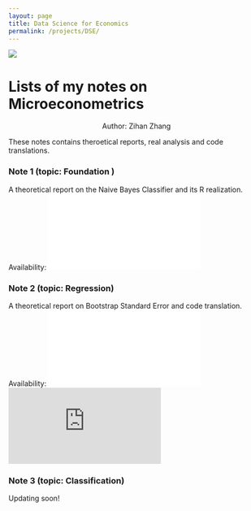 ```yaml
---
layout: page
title: Data Science for Economics
permalink: /projects/DSE/
---
```

![](/static/projects/bjsubway.jpg)

# Lists of my notes on Microeconometrics
<center>
Author: Zihan Zhang
</center>

These notes contains theroetical reports, real analysis and code translations. 

### Note 1 (topic: Foundation )
A theoretical report on the Naive Bayes Classifier and its R realization.
Availability:
![PDF file]({{site.baseurl}}/assets/HW1_zzh.pdf)

### Note 2 (topic: Regression)
A theoretical report on Bootstrap Standard Error and code translation.
Availability:
![PDF file]({{site.baseurl}}/assets/HW1_zzh.pdf)
![Blog page](https://landbuland.github.io/moments/2019/03/23/Homework-2-for-Data-Analysis.html)

### Note 3 (topic: Classification)
Updating soon!
